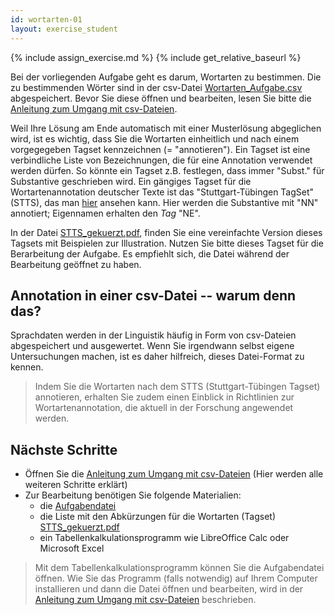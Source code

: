 ```yaml
---
id: wortarten-01
layout: exercise_student
---
```


{% include assign_exercise.md %}
{% include get_relative_baseurl %}

Bei der vorliegenden Aufgabe geht es darum, Wortarten zu bestimmen. Die zu
bestimmenden Wörter sind in der csv-Datei
[Wortarten_Aufgabe.csv]({{exercise.exercise_file}}) abgespeichert.
Bevor Sie diese öffnen und bearbeiten, lesen Sie bitte die
[Anleitung zum Umgang mit csv-Dateien]({{relative-baseurl}}{{site.data.programs.Tabellenkalkulation.base_url}}{{site.data.programs.Tabellenkalkulation.student_page}}).

Weil Ihre Lösung am Ende automatisch mit einer Musterlösung abgeglichen wird, ist es wichtig, dass Sie die Wortarten einheitlich und nach einem vorgegegeben Tagset kennzeichnen (= "annotieren"). Ein Tagset ist eine verbindliche Liste von Bezeichnungen, die für eine Annotation verwendet werden dürfen. So könnte ein Tagset z.B. festlegen, dass immer "Subst." für Substantive geschrieben wird. Ein gängiges Tagset für die Wortartenannotation deutscher Texte ist das "Stuttgart-Tübingen TagSet" (STTS), das man 
[hier](https://www.ims.uni-stuttgart.de/documents/ressourcen/lexika/TagSets/stts-table.html) ansehen kann. Hier werden die Substantive mit "NN" annotiert; Eigennamen erhalten den *Tag* "NE".   

In der Datei [STTS_gekuerzt.pdf]({{realtive-baseurl}}{{exercise.baseurl}}STTS_gekuerzt.pdf), finden Sie eine vereinfachte Version dieses Tagsets mit Beispielen zur Illustration. Nutzen Sie bitte dieses Tagset für die Berarbeitung der Aufgabe. Es empfiehlt sich, die Datei während der Bearbeitung geöffnet zu haben.

## Annotation in einer csv-Datei -- warum denn das?  

Sprachdaten werden in der Linguistik häufig in Form von csv-Dateien abgespeichert und ausgewertet. Wenn Sie irgendwann selbst eigene Untersuchungen machen, ist es daher hilfreich, dieses Datei-Format zu kennen. 

> Indem Sie die Wortarten nach dem STTS (Stuttgart-Tübingen Tagset) annotieren, erhalten Sie zudem einen Einblick in Richtlinien zur Wortartenannotation, die aktuell in der Forschung angewendet werden. 

## Nächste Schritte

- Öffnen Sie die [Anleitung zum Umgang mit csv-Dateien]({{relative-baseurl}}{{site.data.programs.Tabellenkalkulation.base_url}}{{site.data.programs.Tabellenkalkulation.student_page}}) (Hier werden alle weiteren Schritte erklärt)
- Zur Bearbeitung benötigen Sie folgende Materialien:
    -   die [Aufgabendatei]({{exercise.exercise_file}})
    -   die Liste mit den Abkürzungen für die Wortarten (Tagset) [STTS_gekuerzt.pdf]({{realtive-baseurl}}{{exercise.baseurl}}STTS_gekuerzt.pdf)
    -   ein Tabellenkalkulationsprogramm wie LibreOffice Calc oder Microsoft Excel
  
> Mit dem Tabellenkalkulationsprogramm können Sie die Aufgabendatei öffnen. Wie Sie das Programm (falls notwendig) auf Ihrem Computer installieren und dann die Datei öffnen und bearbeiten, wird in der [Anleitung zum Umgang mit csv-Dateien]({{relative-baseurl}}{{site.data.programs.Tabellenkalkulation.base_url}}{{site.data.programs.Tabellenkalkulation.student_page}}) beschrieben. 

